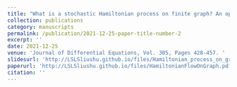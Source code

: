 ```yaml
---
title: "What is a stochastic Hamiltonian process on finite graph? An optimal transport answer."
collection: publications
category: manuscripts
permalink: /publication/2021-12-25-paper-title-number-2
excerpt: ''
date: 2021-12-25
venue: 'Journal of Differential Equations, Vol. 305, Pages 428-457. '
slidesurl: 'http://LSLSliushu.github.io/files/Hamiltonian_process_on_graph_slides.pdf'
paperurl: 'http://LSLSliushu.github.io/files/HamiltonianFlowOnGraph.pdf'
citation: ''
---
```

